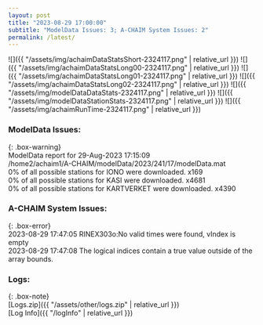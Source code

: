 ```yaml
---
layout: post
title: "2023-08-29 17:00:00"
subtitle: "ModelData Issues: 3; A-CHAIM System Issues: 2"
permalink: /latest/
---
```


![]({{ "/assets/img/achaimDataStatsShort-2324117.png" | relative_url }})
![]({{ "/assets/img/achaimDataStatsLong00-2324117.png" | relative_url }})
![]({{ "/assets/img/achaimDataStatsLong01-2324117.png" | relative_url }})
![]({{ "/assets/img/achaimDataStatsLong02-2324117.png" | relative_url }})
![]({{ "/assets/img/modelDataDataStats-2324117.png" | relative_url }})
![]({{ "/assets/img/modelDataStationStats-2324117.png" | relative_url }})
![]({{ "/assets/img/achaimRunTime-2324117.png" | relative_url }})


### ModelData Issues:  
  
{: .box-warning}  
 ModelData report for 29-Aug-2023 17:15:09   
 /home2/achaim1/A-CHAIM/modelData/2023/241/17/modelData.mat   
 0% of all possible stations for IONO were downloaded. x169   
 0% of all possible stations for KASI were downloaded. x4681   
 0% of all possible stations for KARTVERKET were downloaded. x4390   
  
### A-CHAIM System Issues:  
  
{: .box-error}  
2023-08-29 17:47:05 RINEX303o:No valid times were found, vIndex is empty  
2023-08-29 17:47:08 The logical indices contain a true value outside of the array bounds.  

### Logs:  
  
{: .box-note}  
[Logs.zip]({{ "/assets/other/logs.zip" | relative_url }})  
[Log Info]({{ "/logInfo" | relative_url }})  
